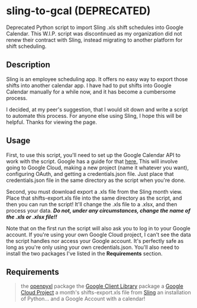 # sling-to-gcal (DEPRECATED)

Deprecated Python script to import Sling .xls shift schedules into Google Calendar. This W.I.P. script was discontinued as my organization did not renew their contract with Sling, instead migrating to another platform for shift scheduling.

## Description

Sling is an employee scheduling app. It offers no easy way to export those shifts into another calendar app. I have had to put shifts into Google Calendar manually for a while now, and it has become a cumbersome process.

I decided, at my peer's suggestion, that I would sit down and write a script to automate this process. For anyone else using Sling, I hope this will be helpful. Thanks for viewing the page.

## Usage

First, to use this script, you'll need to set up the Google Calendar API to work with the script. Google has a guide for that [here.](https://developers.google.com/calendar/api/quickstart/python#enable_the_api)
This will involve going to Google Cloud, making a new project (name it whatever you want), configuring OAuth, and getting a credentials.json file. Just place that credentials.json file in the same directory as the script when you're done.

Second, you must download export a .xls file from the Sling month view. Place that shifts-export.xls file into the same directory as the script, and then you can run the script! It'll change the .xls file to a .xlsx, and then process your data.
***Do not, under any circumstances, change the name of the .xls or .xlsx file!!***

Note that on the first run the script will also ask you to log in to your Google account. If you're using your own Google Cloud project, I can't see the data the script handles nor access your Google account.
It's perfectly safe as long as you're only using your own credentials.json.
You'll also need to install the two packages I've listed in the **Requirements** section.

## Requirements

> the [openpyxl](https://openpyxl.readthedocs.io/en/stable/tutorial.html) package
> the [Google Client Library](https://developers.google.com/calendar/api/quickstart/python#install_the_google_client_library) package
> a [Google Cloud Project](https://developers.google.com/workspace/guides/create-project)
> a month's shifts-export.xls file from [Sling](https://app.getsling.com/shifts)
> an installation of Python...
> and a Google Account with a calendar!
